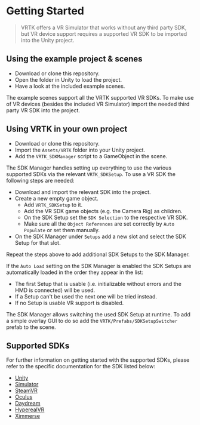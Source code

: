# Getting Started

  > VRTK offers a VR Simulator that works without any third party SDK, but VR device support requires a supported VR SDK to be imported into the Unity project.

## Using the example project & scenes

 * Download or clone this repository.
 * Open the folder in Unity to load the project.
 * Have a look at the included example scenes.

The example scenes support all the VRTK supported VR SDKs. To make use of VR devices (besides the included VR Simulator) import the needed third party VR SDK into the project.

## Using VRTK in your own project

 * Download or clone this repository.
 * Import the `Assets/VRTK` folder into your Unity project.
 * Add the `VRTK_SDKManager` script to a GameObject in the scene.

The SDK Manager handles setting up everything to use the various supported SDKs via the relevant `VRTK_SDKSetup`. To use a VR SDK the following steps are needed:

 * Download and import the relevant SDK into the project.
 * Create a new empty game object.
   * Add `VRTK_SDKSetup` to it.
   * Add the VR SDK game objects (e.g. the Camera Rig) as children.
   * On the SDK Setup set the `SDK Selection` to the respective VR SDK.
   * Make sure all the `Object References` are set correctly by `Auto Populate` or set them manually.
 * On the SDK Manager under `Setups` add a new slot and select the SDK Setup for that slot.

Repeat the steps above to add additional SDK Setups to the SDK Manager.

If the `Auto Load` setting on the SDK Manager is enabled the SDK Setups are automatically loaded in the order they appear in the list:

 * The first Setup that is usable (i.e. initializable without errors and the HMD is connected) will be used.
 * If a Setup can't be used the next one will be tried instead.
 * If no Setup is usable VR support is disabled.

The SDK Manager allows switching the used SDK Setup at runtime. To add a simple overlay GUI to do so add the `VRTK/Prefabs/SDKSetupSwitcher` prefab to the scene.

## Supported SDKs

For further information on getting started with the supported SDKs, please refer to the specific documentation for the SDK listed below:

 * [Unity](/Assets/VRTK/Source/SDK/Unity/README.md)
 * [Simulator](/Assets/VRTK/Source/SDK/Simulator/README.md)
 * [SteamVR](/Assets/VRTK/Source/SDK/SteamVR/README.md)
 * [Oculus](/Assets/VRTK/Source/SDK/Oculus/README.md)
 * [Daydream](/Assets/VRTK/Source/SDK/Daydream/README.md)
 * [HyperealVR](/Assets/VRTK/Source/SDK/HyperealVR/README.md)
 * [Ximmerse](/Assets/VRTK/Source/SDK/Ximmerse/README.md)